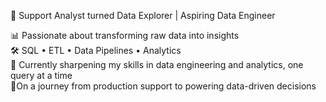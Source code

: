 🚀 Support Analyst turned Data Explorer | Aspiring Data Engineer<div>
📊 Passionate about transforming raw data into insights</div><div>
🛠️ SQL • ETL • Data Pipelines • Analytics</div><div>
🎯 Currently sharpening my skills in data engineering and analytics, one query at a time</div><div>
📍On a journey from production support to powering data-driven decisions</div>

